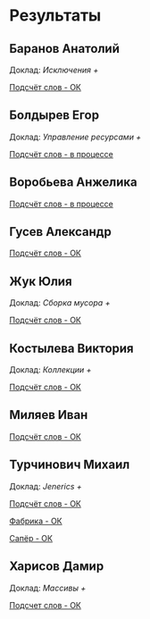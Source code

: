 # Результаты

## Баранов Анатолий

Доклад: *Исключения +*

[Подсчёт слов - ОК](/2017.java/results/baranov/)

## Болдырев Егор

Доклад: *Управление ресурсами +*

[Подсчёт слов - в процессе](/2017.java/results/boldyrev/)

## Воробьева Анжелика

[Подсчёт слов - в процессе](/2017.java/results/vorobyeva/)

## Гусев Александр

[Подсчёт слов - ОК](/2017.java/results/gusev/)

## Жук Юлия

Доклад: *Сборка мусора +*

[Подсчёт слов - ОК](/2017.java/results/zhuk/)

## Костылева Виктория

Доклад: *Коллекции +*

[Подсчёт слов - ОК](/2017.java/results/kostyleva/)

## Миляев Иван

[Подсчёт слов - ОК](/2017.java/results/milyaev/)

## Турчинович Михаил

Доклад: *Jenerics +*

[Подсчёт слов - ОК](/2017.java/results/turchinovich/)

[Фабрика - ОК](/2017.java/results/turchinovich/#2)

[Сапёр - ОК](/2017.java/results/turchinovich/#3)

## Харисов Дамир

Доклад: *Массивы +*

[Подсчет слов - ОК](/2017.java/results/kharisov/)

